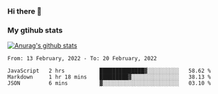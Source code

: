 ### Hi there 👋

### My gtihub stats

[![Anurag's github stats](https://github-readme-stats.vercel.app/api?username=gaozhidong)](https://github.com/gaozhidong/github-readme-stats)

<!--START_SECTION:waka-->
```text
From: 13 February, 2022 - To: 20 February, 2022

JavaScript   2 hrs           ██████████████▓░░░░░░░░░░   58.62 % 
Markdown     1 hr 18 mins    █████████▓░░░░░░░░░░░░░░░   38.13 % 
JSON         6 mins          ▓░░░░░░░░░░░░░░░░░░░░░░░░   03.10 % 
```
<!--END_SECTION:waka-->